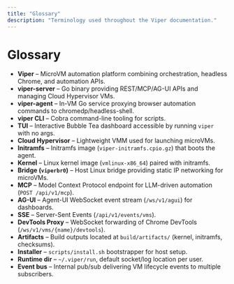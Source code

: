 ```yaml
---
title: "Glossary"
description: "Terminology used throughout the Viper documentation."
---
```


# Glossary

- **Viper** – MicroVM automation platform combining orchestration, headless Chrome, and automation APIs.
- **viper-server** – Go binary providing REST/MCP/AG-UI APIs and managing Cloud Hypervisor VMs.
- **viper-agent** – In-VM Go service proxying browser automation commands to chromedp/headless-shell.
- **viper CLI** – Cobra command-line tooling for scripts.
- **TUI** – Interactive Bubble Tea dashboard accessible by running `viper` with no args.
- **Cloud Hypervisor** – Lightweight VMM used for launching microVMs.
- **Initramfs** – Initramfs image (`viper-initramfs.cpio.gz`) that boots the agent.
- **Kernel** – Linux kernel image (`vmlinux-x86_64`) paired with initramfs.
- **Bridge (`viperbr0`)** – Host Linux bridge providing static IP networking for microVMs.
- **MCP** – Model Context Protocol endpoint for LLM-driven automation (`POST /api/v1/mcp`).
- **AG-UI** – Agent-UI WebSocket event stream (`/ws/v1/agui`) for dashboards.
- **SSE** – Server-Sent Events (`/api/v1/events/vms`).
- **DevTools Proxy** – WebSocket forwarding of Chrome DevTools (`/ws/v1/vms/{name}/devtools`).
- **Artifacts** – Build outputs located at `build/artifacts/` (kernel, initramfs, checksums).
- **Installer** – `scripts/install.sh` bootstrapper for host setup.
- **Runtime dir** – `~/.viper/run`, default socket/log location per user.
- **Event bus** – Internal pub/sub delivering VM lifecycle events to multiple subscribers.
